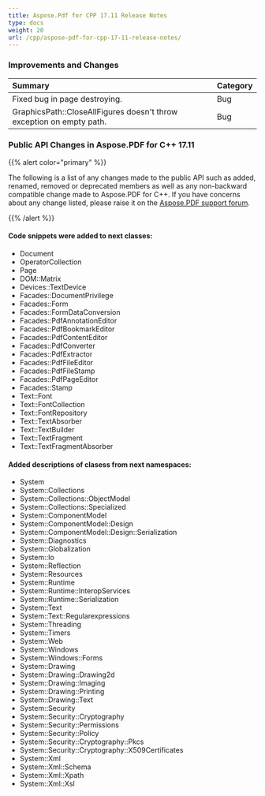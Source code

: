 ```yaml
---
title: Aspose.Pdf for CPP 17.11 Release Notes
type: docs
weight: 20
url: /cpp/aspose-pdf-for-cpp-17-11-release-notes/
---
```


### **Improvements and Changes**

|**Summary**|**Category**|
| :- | :- |
|Fixed bug in page destroying.|Bug|
|GraphicsPath::CloseAllFigures doesn't throw exception on empty path.|Bug|
### **Public API Changes in Aspose.PDF for C++ 17.11**
{{% alert color="primary" %}} 

The following is a list of any changes made to the public API such as added, renamed, removed or deprecated members as well as any non-backward compatible change made to Aspose.PDF for C++. If you have concerns about any change listed, please raise it on the [Aspose.PDF support forum](https://forum.aspose.com/c/pdf). 

{{% /alert %}} 
#### **Code snippets were added to next classes:**
- Document
- OperatorCollection
- Page
- DOM::Matrix
- Devices::TextDevice
- Facades::DocumentPrivilege
- Facades::Form
- Facades::FormDataConversion
- Facades::PdfAnnotationEditor
- Facades::PdfBookmarkEditor
- Facades::PdfContentEditor
- Facades::PdfConverter
- Facades::PdfExtractor
- Facades::PdfFileEditor
- Facades::PdfFileStamp
- Facades::PdfPageEditor
- Facades::Stamp
- Text::Font
- Text::FontCollection
- Text::FontRepository
- Text::TextAbsorber
- Text::TextBuilder
- Text::TextFragment
- Text::TextFragmentAbsorber
#### **Added descriptions of clasess from next namespaces:**
- System
- System::Collections
- System::Collections::ObjectModel
- System::Collections::Specialized
- System::ComponentModel
- System::ComponentModel::Design
- System::ComponentModel::Design::Serialization
- System::Diagnostics
- System::Globalization
- System::Io
- System::Reflection
- System::Resources
- System::Runtime
- System::Runtime::InteropServices
- System::Runtime::Serialization
- System::Text
- System::Text::Regularexpressions
- System::Threading
- System::Timers
- System::Web
- System::Windows
- System::Windows::Forms
- System::Drawing
- System::Drawing::Drawing2d
- System::Drawing::Imaging
- System::Drawing::Printing
- System::Drawing::Text
- System::Security
- System::Security::Cryptography
- System::Security::Permissions
- System::Security::Policy
- System::Security::Cryptography::Pkcs
- System::Security::Cryptography::X509Certificates
- System::Xml
- System::Xml::Schema
- System::Xml::Xpath
- System::Xml::Xsl
